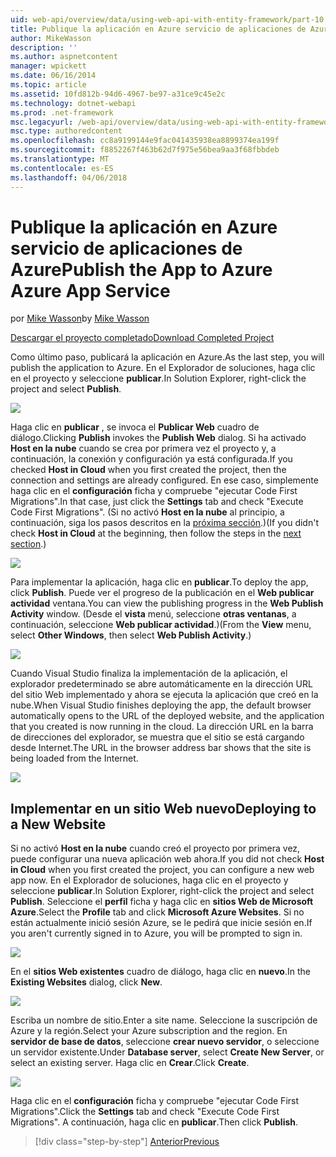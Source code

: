 ```yaml
---
uid: web-api/overview/data/using-web-api-with-entity-framework/part-10
title: Publique la aplicación en Azure servicio de aplicaciones de Azure | Documentos de Microsoft
author: MikeWasson
description: ''
ms.author: aspnetcontent
manager: wpickett
ms.date: 06/16/2014
ms.topic: article
ms.assetid: 10fd812b-94d6-4967-be97-a31ce9c45e2c
ms.technology: dotnet-webapi
ms.prod: .net-framework
msc.legacyurl: /web-api/overview/data/using-web-api-with-entity-framework/part-10
msc.type: authoredcontent
ms.openlocfilehash: cc8a9199144e9fac041435938ea8899374ea199f
ms.sourcegitcommit: f8852267f463b62d7f975e56bea9aa3f68fbbdeb
ms.translationtype: MT
ms.contentlocale: es-ES
ms.lasthandoff: 04/06/2018
---
```

<a name="publish-the-app-to-azure-azure-app-service"></a><span data-ttu-id="8db95-102">Publique la aplicación en Azure servicio de aplicaciones de Azure</span><span class="sxs-lookup"><span data-stu-id="8db95-102">Publish the App to Azure Azure App Service</span></span>
====================
<span data-ttu-id="8db95-103">por [Mike Wasson](https://github.com/MikeWasson)</span><span class="sxs-lookup"><span data-stu-id="8db95-103">by [Mike Wasson](https://github.com/MikeWasson)</span></span>

[<span data-ttu-id="8db95-104">Descargar el proyecto completado</span><span class="sxs-lookup"><span data-stu-id="8db95-104">Download Completed Project</span></span>](https://github.com/MikeWasson/BookService)

<span data-ttu-id="8db95-105">Como último paso, publicará la aplicación en Azure.</span><span class="sxs-lookup"><span data-stu-id="8db95-105">As the last step, you will publish the application to Azure.</span></span> <span data-ttu-id="8db95-106">En el Explorador de soluciones, haga clic en el proyecto y seleccione **publicar**.</span><span class="sxs-lookup"><span data-stu-id="8db95-106">In Solution Explorer, right-click the project and select **Publish**.</span></span>

![](part-10/_static/image1.png)

<span data-ttu-id="8db95-107">Haga clic en **publicar** , se invoca el **Publicar Web** cuadro de diálogo.</span><span class="sxs-lookup"><span data-stu-id="8db95-107">Clicking **Publish** invokes the **Publish Web** dialog.</span></span> <span data-ttu-id="8db95-108">Si ha activado **Host en la nube** cuando se crea por primera vez el proyecto y, a continuación, la conexión y configuración ya está configurada.</span><span class="sxs-lookup"><span data-stu-id="8db95-108">If you checked **Host in Cloud** when you first created the project, then the connection and settings are already configured.</span></span> <span data-ttu-id="8db95-109">En ese caso, simplemente haga clic en el **configuración** ficha y compruebe &quot;ejecutar Code First Migrations&quot;.</span><span class="sxs-lookup"><span data-stu-id="8db95-109">In that case, just click the **Settings** tab and check &quot;Execute Code First Migrations&quot;.</span></span> <span data-ttu-id="8db95-110">(Si no activó **Host en la nube** al principio, a continuación, siga los pasos descritos en la [próxima sección](#new-website).)</span><span class="sxs-lookup"><span data-stu-id="8db95-110">(If you didn't check **Host in Cloud** at the beginning, then follow the steps in the [next section](#new-website).)</span></span>

[![](part-10/_static/image3.png)](part-10/_static/image2.png)

<span data-ttu-id="8db95-111">Para implementar la aplicación, haga clic en **publicar**.</span><span class="sxs-lookup"><span data-stu-id="8db95-111">To deploy the app, click **Publish**.</span></span> <span data-ttu-id="8db95-112">Puede ver el progreso de la publicación en el **Web publicar actividad** ventana.</span><span class="sxs-lookup"><span data-stu-id="8db95-112">You can view the publishing progress in the **Web Publish Activity** window.</span></span> <span data-ttu-id="8db95-113">(Desde el **vista** menú, seleccione **otras ventanas**, a continuación, seleccione **Web publicar actividad**.)</span><span class="sxs-lookup"><span data-stu-id="8db95-113">(From the **View** menu, select **Other Windows**, then select **Web Publish Activity**.)</span></span>

![](part-10/_static/image4.png)

<span data-ttu-id="8db95-114">Cuando Visual Studio finaliza la implementación de la aplicación, el explorador predeterminado se abre automáticamente en la dirección URL del sitio Web implementado y ahora se ejecuta la aplicación que creó en la nube.</span><span class="sxs-lookup"><span data-stu-id="8db95-114">When Visual Studio finishes deploying the app, the default browser automatically opens to the URL of the deployed website, and the application that you created is now running in the cloud.</span></span> <span data-ttu-id="8db95-115">La dirección URL en la barra de direcciones del explorador, se muestra que el sitio se está cargando desde Internet.</span><span class="sxs-lookup"><span data-stu-id="8db95-115">The URL in the browser address bar shows that the site is being loaded from the Internet.</span></span>

[![](part-10/_static/image6.png)](part-10/_static/image5.png)

<a id="new-website"></a>
## <a name="deploying-to-a-new-website"></a><span data-ttu-id="8db95-116">Implementar en un sitio Web nuevo</span><span class="sxs-lookup"><span data-stu-id="8db95-116">Deploying to a New Website</span></span>

<span data-ttu-id="8db95-117">Si no activó **Host en la nube** cuando creó el proyecto por primera vez, puede configurar una nueva aplicación web ahora.</span><span class="sxs-lookup"><span data-stu-id="8db95-117">If you did not check **Host in Cloud** when you first created the project, you can configure a new web app now.</span></span> <span data-ttu-id="8db95-118">En el Explorador de soluciones, haga clic en el proyecto y seleccione **publicar**.</span><span class="sxs-lookup"><span data-stu-id="8db95-118">In Solution Explorer, right-click the project and select **Publish**.</span></span> <span data-ttu-id="8db95-119">Seleccione el **perfil** ficha y haga clic en **sitios Web de Microsoft Azure**.</span><span class="sxs-lookup"><span data-stu-id="8db95-119">Select the **Profile** tab and click **Microsoft Azure Websites**.</span></span> <span data-ttu-id="8db95-120">Si no están actualmente inició sesión Azure, se le pedirá que inicie sesión en.</span><span class="sxs-lookup"><span data-stu-id="8db95-120">If you aren't currently signed in to Azure, you will be prompted to sign in.</span></span>

[![](part-10/_static/image8.png)](part-10/_static/image7.png)

<span data-ttu-id="8db95-121">En el **sitios Web existentes** cuadro de diálogo, haga clic en **nuevo**.</span><span class="sxs-lookup"><span data-stu-id="8db95-121">In the **Existing Websites** dialog, click **New**.</span></span>

![](part-10/_static/image9.png)

<span data-ttu-id="8db95-122">Escriba un nombre de sitio.</span><span class="sxs-lookup"><span data-stu-id="8db95-122">Enter a site name.</span></span> <span data-ttu-id="8db95-123">Seleccione la suscripción de Azure y la región.</span><span class="sxs-lookup"><span data-stu-id="8db95-123">Select your Azure subscription and the region.</span></span> <span data-ttu-id="8db95-124">En **servidor de base de datos**, seleccione **crear nuevo servidor**, o seleccione un servidor existente.</span><span class="sxs-lookup"><span data-stu-id="8db95-124">Under **Database server**, select **Create New Server**, or select an existing server.</span></span> <span data-ttu-id="8db95-125">Haga clic en **Crear**.</span><span class="sxs-lookup"><span data-stu-id="8db95-125">Click **Create**.</span></span>

[![](part-10/_static/image11.png)](part-10/_static/image10.png)

<span data-ttu-id="8db95-126">Haga clic en el **configuración** ficha y compruebe &quot;ejecutar Code First Migrations&quot;.</span><span class="sxs-lookup"><span data-stu-id="8db95-126">Click the **Settings** tab and check &quot;Execute Code First Migrations&quot;.</span></span> <span data-ttu-id="8db95-127">A continuación, haga clic en **publicar**.</span><span class="sxs-lookup"><span data-stu-id="8db95-127">Then click **Publish**.</span></span>

> [!div class="step-by-step"]
> [<span data-ttu-id="8db95-128">Anterior</span><span class="sxs-lookup"><span data-stu-id="8db95-128">Previous</span></span>](part-9.md)
